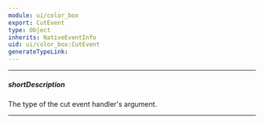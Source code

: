 ```yaml
---
module: ui/color_box
export: CutEvent
type: Object
inherits: NativeEventInfo
uid: ui/color_box:CutEvent
generateTypeLink: 
---
```

---
##### shortDescription
The type of the cut event handler's argument.

---
<!-- Description goes here -->